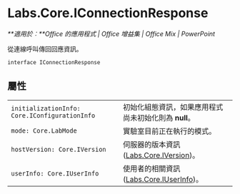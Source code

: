 
# <a name="labs.core.iconnectionresponse"></a>Labs.Core.IConnectionResponse

 _**適用於︰**Office 的應用程式 | Office 增益集 | Office Mix | PowerPoint_

從連線呼叫傳回回應資訊。

```
interface IConnectionResponse
```


## <a name="properties"></a>屬性


|||
|:-----|:-----|
| `initializationInfo: Core.IConfigurationInfo`|初始化組態資訊，如果應用程式尚未初始化則為 **null**。|
| `mode: Core.LabMode`|實驗室目前正在執行的模式。|
| `hostVersion: Core.IVersion`|伺服器的版本資訊 ([Labs.Core.IVersion](../../reference/office-mix/labs.core.iversion.md))。|
| `userInfo: Core.IUserInfo`|使用者的相關資訊 ([Labs.Core.IUserInfo](../../reference/office-mix/labs.core.iuserinfo.md))。|

